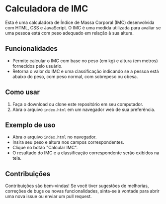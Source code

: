 # Calculadora de IMC

Esta é uma calculadora de Índice de Massa Corporal (IMC) desenvolvida com HTML, CSS e JavaScript. O IMC é uma medida utilizada para avaliar se uma pessoa está com peso adequado em relação à sua altura.

## Funcionalidades

- Permite calcular o IMC com base no peso (em kg) e altura (em metros) fornecidos pelo usuário.
- Retorna o valor do IMC e uma classificação indicando se a pessoa está abaixo do peso, com peso normal, com sobrepeso ou obesa.

## Como usar

1. Faça o download ou clone este repositório em seu computador.
2. Abra o arquivo `index.html` em um navegador web de sua preferência.

## Exemplo de uso

- Abra o arquivo `index.html` no navegador.
- Insira seu peso e altura nos campos correspondentes.
- Clique no botão "Calcular IMC".
- O resultado do IMC e a classificação correspondente serão exibidos na tela.

## Contribuições

Contribuições são bem-vindas! Se você tiver sugestões de melhorias, correções de bugs ou novas funcionalidades, sinta-se à vontade para abrir uma nova issue ou enviar um pull request.
